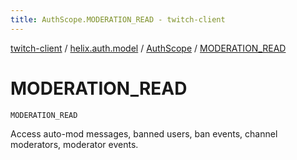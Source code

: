 ```yaml
---
title: AuthScope.MODERATION_READ - twitch-client
---
```


[twitch-client](../../index.html) / [helix.auth.model](../index.html) / [AuthScope](index.html) / [MODERATION_READ](./-m-o-d-e-r-a-t-i-o-n_-r-e-a-d.html)

# MODERATION_READ

`MODERATION_READ`

Access auto-mod messages, banned users, ban events, channel moderators, moderator events.

